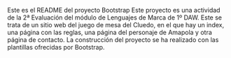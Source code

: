 Este es el README del proyecto Bootstrap
Este proyecto es una actividad de la 2ª Evaluación del módulo de Lenguajes de Marca de 1º DAW. Este se trata de un sitio web del juego de mesa del Cluedo,
en el que hay un index, una página con las reglas, una página del personaje de Amapola y otra página de contacto. La construcción del proyecto
se ha realizado con las plantillas ofrecidas por Bootstrap.
